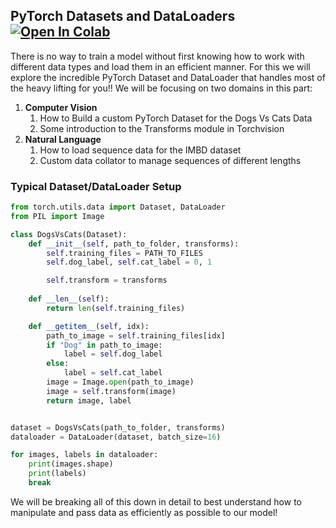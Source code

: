 ## PyTorch Datasets and DataLoaders &nbsp; [![Open In Colab](https://colab.research.google.com/assets/colab-badge.svg)](https://colab.research.google.com/drive/1nurV-kJmoPYlXP-qNAGGLsFXuS3lpNil?usp=sharing)

There is no way to train a model without first knowing how to work with different data types and load them in an 
efficient manner. For this we will explore the incredible PyTorch Dataset and DataLoader that handles most of the heavy lifting for you!!
We will be focusing on two domains in this part:

1) **Computer Vision** 
   1) How to Build a custom PyTorch Dataset for the Dogs Vs Cats Data 
   2) Some introduction to the Transforms module in Torchvision 
2) **Natural Language** 
   1) How to load sequence data for the IMBD dataset
   2) Custom data collator to manage sequences of different lengths

### Typical Dataset/DataLoader Setup
```python
from torch.utils.data import Dataset, DataLoader
from PIL import Image

class DogsVsCats(Dataset):
    def __init__(self, path_to_folder, transforms):
        self.training_files = PATH_TO_FILES 
        self.dog_label, self.cat_label = 0, 1 

        self.transform = transforms 
        
    def __len__(self):
        return len(self.training_files)

    def __getitem__(self, idx):
        path_to_image = self.training_files[idx] 
        if "Dog" in path_to_image: 
            label = self.dog_label
        else:
            label = self.cat_label 
        image = Image.open(path_to_image) 
        image = self.transform(image) 
        return image, label 


dataset = DogsVsCats(path_to_folder, transforms)
dataloader = DataLoader(dataset, batch_size=16)

for images, labels in dataloader:
    print(images.shape)
    print(labels)
    break
```
We will be breaking all of this down in detail to best understand how to manipulate and pass data
as efficiently as possible to our model!
